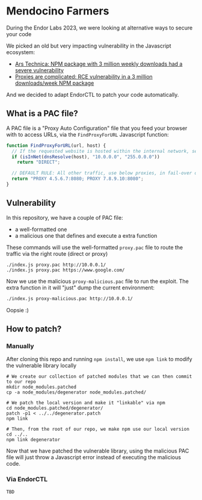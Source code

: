 # Mendocino Farmers

During the Endor Labs 2023, we were looking at alternative ways to secure your code

We picked an old but very impacting vulnerability in the Javascript ecosystem:

- [Ars Technica: NPM package with 3 million weekly downloads had a severe vulnerability](https://arstechnica.com/information-technology/2021/09/npm-package-with-3-million-weekly-downloads-had-a-severe-vulnerability/)
- [Proxies are complicated: RCE vulnerability in a 3 million downloads/week NPM package](https://httptoolkit.com/blog/npm-pac-proxy-agent-vulnerability/)

And we decided to adapt EndorCTL to patch your code automatically.

## What is a PAC file?

A PAC file is a "Proxy Auto Configuration" file that you feed your browser with to access URLs, via the `FindProxyForURL` Javascript function:

```javascript
function FindProxyForURL(url, host) { 
  // If the requested website is hosted within the internal network, send direct. 
  if (isInNet(dnsResolve(host), "10.0.0.0", "255.0.0.0"))
    return "DIRECT"; 

  // DEFAULT RULE: All other traffic, use below proxies, in fail-over order. 
  return "PROXY 4.5.6.7:8080; PROXY 7.8.9.10:8080";
}
```

## Vulnerability

In this repository, we have a couple of PAC file:

- a well-formatted one
- a malicious one that defines and execute a extra function

These commands will use the well-formatted `proxy.pac` file to route the traffic via the right route (direct or proxy)

```shell
./index.js proxy.pac http://10.0.0.1/
./index.js proxy.pac https://www.google.com/
```

Now we use the malicious `proxy-malicious.pac` file to run the exploit. The extra function in it will "just" dump the current environment:

```sh
./index.js proxy-malicious.pac http://10.0.0.1/
```

Oopsie :)

## How to patch?

### Manually

After cloning this repo and running `npm install`, we use `npm link` to modify the vulnerable library locally

```shell
# We create our collection of patched modules that we can then commit to our repo
mkdir node_modules.patched
cp -a node_modules/degenerator node_modules.patched/

# We patch the local version and make it "linkable" via npm
cd node_modules.patched/degenerator/
patch -p1 < ../../degenerator.patch
npm link

# Then, from the root of our repo, we make npm use our local version
cd ../..
npm link degenerator
```

Now that we have patched the vulnerable library, using the malicious PAC file will just throw a Javascript error instead of executing the malicious code.

### Via EndorCTL

```shell
TBD
```
